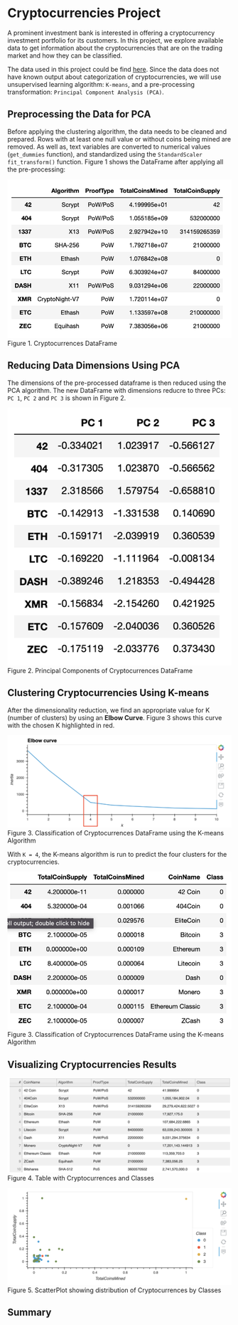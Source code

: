 # Cryptocurrencies Project

A prominent investment bank is interested in offering a cryptocurrency investment portfolio for its customers.  In this project, we explore available data to get information about the cryptocurrencies that are on the trading market and how they can be classified.

The data used in this project could be find [here](Resources/crypto_data.csv). Since the data does not have known output about categorization of cryptocurrencies, we will use unsupervised learning algorithm: `K-means`, and a pre-processing transformation: `Principal Component Analysis (PCA)`.

## Preprocessing the Data for PCA

Before applying the clustering algorithm, the data needs to be cleaned and prepared. Rows with at least one null value or without coins being mined are removed. As well as, text variables are converted to numerical values (`get_dummies` function), and standardized using the `StandardScaler fit_transform()` function.  Figure 1 shows the DataFrame after applying all the pre-processing:

![data](Images/crypto_df.png)
Figure 1. Cryptocurrences DataFrame

## Reducing Data Dimensions Using PCA

The dimensions of the pre-processed dataframe is then reduced using the PCA algorithm. The new DataFrame with dimensions reducre to three PCs: `PC 1`, `PC 2` and `PC 3` is shown in Figure 2.

![pca](Images/pcs_df.png)
Figure 2. Principal Components of Cryptocurrences DataFrame

## Clustering Cryptocurrencies Using K-means 

After the dimensionality reduction, we find an appropriate value for K (number of clusters) by using an **Elbow Curve**. Figure 3 shows this curve with the chosen K highlighted in red.

![elbow](Images/elbowCurve.png)
Figure 3. Classification of Cryptocurrences DataFrame using the K-means Algorithm

With  `K = 4`, the K-means algorithm is run to predict the four clusters for the cryptocurrencies.

![clustering](Images/clustered_wClasses.png)
Figure 3. Classification of Cryptocurrences DataFrame using the K-means Algorithm

## Visualizing Cryptocurrencies Results


![hvplotT](Images/hvplotTable.png)
Figure 4. Table with Cryptocurrences and Classes

![hvplot](Images/hvScatterPlot.png)
Figure 5. ScatterPlot showing distribution of Cryptocurrences by Classes

## Summary

